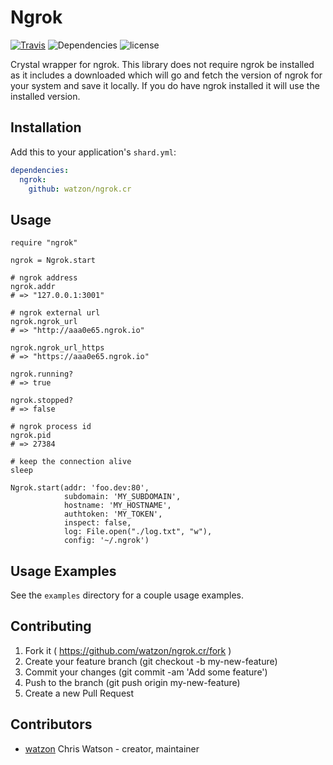 # Ngrok

[![Travis](https://img.shields.io/travis/watzon/ngrok.cr.svg)](https://travis.org/watzon/ngrok.cr) ![Dependencies](https://shards.rocks/badge/github/watzon/ngrok.cr/status.svg) ![license](https://img.shields.io/github/license/watzon/ngrok.cr.svg)

Crystal wrapper for ngrok. This library does not require ngrok be installed as it includes a downloaded which will go and fetch the version of ngrok for your system and save it locally. If you do have ngrok installed it will use the installed version.

## Installation

Add this to your application's `shard.yml`:

```yaml
dependencies:
  ngrok:
    github: watzon/ngrok.cr
```

## Usage

```crystal
require "ngrok"

ngrok = Ngrok.start

# ngrok address
ngrok.addr
# => "127.0.0.1:3001"

# ngrok external url
ngrok.ngrok_url
# => "http://aaa0e65.ngrok.io"

ngrok.ngrok_url_https
# => "https://aaa0e65.ngrok.io"

ngrok.running?
# => true

ngrok.stopped?
# => false

# ngrok process id
ngrok.pid
# => 27384

# keep the connection alive
sleep
```

```crystal
Ngrok.start(addr: 'foo.dev:80',
            subdomain: 'MY_SUBDOMAIN',
            hostname: 'MY_HOSTNAME',
            authtoken: 'MY_TOKEN',
            inspect: false,
            log: File.open("./log.txt", "w"),
            config: '~/.ngrok')
```

## Usage Examples

See the `examples` directory for a couple usage examples.

## Contributing

1. Fork it ( https://github.com/watzon/ngrok.cr/fork )
2. Create your feature branch (git checkout -b my-new-feature)
3. Commit your changes (git commit -am 'Add some feature')
4. Push to the branch (git push origin my-new-feature)
5. Create a new Pull Request

## Contributors

- [watzon](https://github.com/watzon) Chris Watson - creator, maintainer

